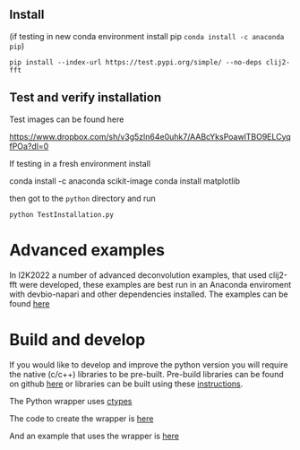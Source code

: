 ## Install

(if testing in new conda environment install pip ```conda install -c anaconda pip```)

```pip install --index-url https://test.pypi.org/simple/ --no-deps clij2-fft```  

## Test and verify installation  

Test images can be found here  

https://www.dropbox.com/sh/v3g5zln64e0uhk7/AABcYksPoawlTBO9ELCyqfPOa?dl=0  

If testing in a fresh environment install  

conda install -c anaconda scikit-image
conda install matplotlib

then got to the ```python``` directory and run

```python TestInstallation.py```

# Advanced examples 

In I2K2022 a number of advanced deconvolution examples, that used clij2-fft were developed, these examples are best run in an Anaconda enviroment with devbio-napari and other dependencies installed.  The examples can be found [here](https://github.com/haesleinhuepf/I2K2022-napari-workshop/tree/main/restoration)  

# Build and develop

If you would like to develop and improve the python version you will require the native (c/c++) libraries to be pre-built.  Pre-build libraries can be found on github [here](https://github.com/clij/clij2-fft/tree/master/lib) or libraries can be built using these [instructions](https://clij.github.io/clij2-fft/docs/buildlibs/build).

The Python wrapper uses [ctypes](https://docs.python.org/3/library/ctypes.html)

The code to create the wrapper is [here](https://github.com/clij/clij2-fft/blob/master/python/clij2fft/libs.py)

And an example that uses the wrapper is [here](https://github.com/clij/clij2-fft/blob/master/python/clij2fft/test_richardson_lucy.py)